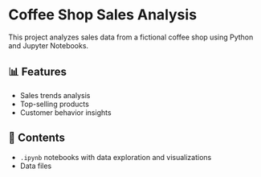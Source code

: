 # Coffee Shop Sales Analysis

This project analyzes sales data from a fictional coffee shop using Python and Jupyter Notebooks.

## 📊 Features
- Sales trends analysis
- Top-selling products
- Customer behavior insights

## 📁 Contents
- `.ipynb` notebooks with data exploration and visualizations
- Data files 



```bash


